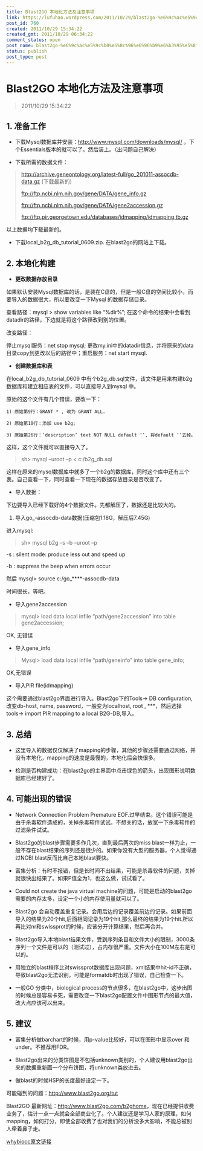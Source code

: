 ```yaml
---
title: Blast2GO 本地化方法及注意事项
link: https://lufuhao.wordpress.com/2011/10/29/blast2go-%e6%9c%ac%e5%9c%b0%e5%8c%96%e6%96%b9%e6%b3%95%e5%8f%8a%e6%b3%a8%e6%84%8f%e4%ba%8b%e9%a1%b9/
post_id: 760
created: 2011/10/29 15:34:22
created_gmt: 2011/10/29 06:34:22
comment_status: open
post_name: blast2go-%e6%9c%ac%e5%9c%b0%e5%8c%96%e6%96%b9%e6%b3%95%e5%8f%8a%e6%b3%a8%e6%84%8f%e4%ba%8b%e9%a1%b9
status: publish
post_type: post
---
```


# Blast2GO 本地化方法及注意事项

> 2011/10/29 15:34:22

 

## 1. 准备工作

- 下载Mysql数据库并安装：<http://www.mysql.com/downloads/mysql/> 。下个Essentials版本的就可以了。然后装上。（出问题自己解决） 

- 下载所需的数据文件： 

> http://archive.geneontology.org/latest-full/go_201011-assocdb-data.gz (下载最新的) 
> 
> ftp://ftp.ncbi.nlm.nih.gov/gene/DATA/gene_info.gz 
> 
> ftp://ftp.ncbi.nlm.nih.gov/gene/DATA/gene2accession.gz 
> 
> ftp://ftp.pir.georgetown.edu/databases/idmapping/idmapping.tb.gz 

以上数据均下载最新的。 

- 下载local_b2g_db_tutorial_0609.zip. 在blast2go的网站上下载。 

## 2. 本地化构建

- **更改数据存放目录**

如果默认安装Mysql数据库的话，是装在C盘的，但是一般C盘的空间比较小，而要导入的数据很大，所以要改变一下Mysql 的数据存储目录。 

查看路径：mysql > show variables like “%dir%”; 在这个命令的结果中会看到datadir的路径，下边就是将这个路径改到别的位置。 

改变路径： 

停止mysql服务：net stop mysql; 更改my.ini中的datadir信息，并将原来的data目录copy到更改以后的路径中；重启服务：net start mysql. 

- **创建数据库和表**

在local_b2g_db_tutorial_0609 中有个b2g_db.sql文件，该文件是用来构建b2g数据库和建立相应表的文件，可以直接导入到mysql 中。 

原始的这个文件有几个错误，要改一下： 

    1) 原始第9行：GRANT * , 改为 GRANT ALL. 

    2) 原始第10行：添加 use b2g; 

    3) 原始第26行：’description’ text NOT NULL default ‘’, 将default ‘’去掉。 

这样，这个文件就可以直接导入了。 

> sh> mysql –uroot –p < c:/b2g_db.sql 

这样在原来的mysql数据库中就多了一个b2g的数据库，同时这个库中还有三个表。自己查看一下，同时查看一下现在的数据存放目录是否改变了。 

- 导入数据： 

下边要导入已经下载好的4个数据文件。先都解压了，数据还是比较大的。 

1) 导入go_<YYYYMM>-assocdb-data数据(压缩包1.18G，解压后7.45G) 

进入mysql: 

> sh> mysql b2g –s –b –uroot –p 

-s : silent mode: produce less out and speed up 

-b : suppress the beep when errors occur 

然后 mysql> source c:/go_****-assocdb-data 

时间很长，等吧。 

- 导入gene2accession 

> mysql> load data local infile “path/gene2accession” into table gene2accession; 

OK, 无错误 

- 导入gene_info 

> Mysql> load data local infile “path/geneinfo” into table gene_info; 

OK,无错误 

- 导入PIR file(idmapping) 

这个需要通过blast2go界面进行导入。Blast2go下的Tools-> DB configuration, 改变db-host, name, password，一般变为localhost, root , ***，然后选择 tools-> import PIR mapping to a local B2G-DB,导入。 

## 3. 总结

- 这里导入的数据仅仅解决了mapping的步骤，其他的步骤还需要通过网络，并没有本地化，mapping的速度是最慢的，本地化后会快很多。 

- 检测是否构建成功：在blast2go的主界面中点击绿色的箭头，出现图形说明数据库已经建好了。 

## 4. 可能出现的错误

- Network Connection Problem Premature EOF.过早结束。这个错误可能是由于杀毒软件造成的，关掉杀毒软件试试。不想关的话，放宽一下杀毒软件的过滤条件试试。 

- Blast2go的blast步骤需要多作几次，直到最后两次的miss blast一样为止，一般不存在blast结果的序列还是很少的。如果你没有大型的服务器，个人觉得通过NCBI blast反而比自己本地blast要快。 

- 富集分析：有时不报错，但是长时间不出结果，可能是杀毒软件的问题，关掉就很快出结果了。如果P值全为1，也这么做，试试看了。 

- Could not create the java virtual machine的问题，可能是启动的blast2go需要的内存太多，设定一个小的内存使用量就可以了。 

- Blast2go 会自动覆盖重复记录。会用后边的记录覆盖前边的记录。如果前面导入的结果为20个hit,后面相同记录为19个hit,那么最终的结果为19个hit.所以再比对nr和swissprot的时候，应该分开计算结果，然后再合并。 

- Blast2go导入本地blast结果文件，受到序列条目和文件大小的限制，3000条序列一个文件是可以的（测试过），占内存很严重。文件大小在100M左右是可以的。 

- 用独立的blast程序比对swissprot数据库出现问题，xml结果中hit-id不正确，导致blast2go无法识别，可能是formatdb时出现了错误，自己检查一下。 

- 一般GO 分类中，biological process的节点很多，在blast2go中，这步出图的时候总是容易卡死，需要改变一下blast2go配置文件中图形节点的最大值，改大点应该可以出来。 

## 5. 建议

- 富集分析做barchart的时候，用p-value比较好，可以在图形中显示over 和under。不推荐用FDR。 

- Blast2go出来的分类饼图是不包括unknown类别的，个人建议用blast2go出来的数据重新画一个分布饼图，将unknown类放进去。 

- 做blast的时候HSP的长度最好设定一下。 

可能碰到的问题：<http://www.blast2go.org/tut>

Blast2GO 最新网址：<http://www.blast2go.com/b2ghome>，现在已经提供收费业务了，估计一点一点就会全部商业化了。个人建议还是学习人家的原理，如何mapping，如何打分，即使全部收费了也对我们的分析没多大影响，不能总被别人牵着鼻子走。 

[whybiocc原文链接](http://whybiocc.blog.163.com/blog/static/580358972010102231246886/)
